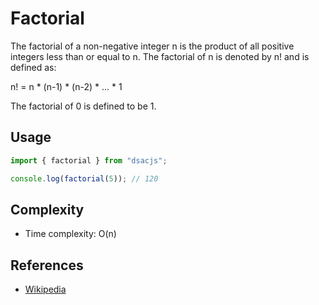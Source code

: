# Factorial

The factorial of a non-negative integer n is the product of all positive integers less than or equal to n. The factorial of n is denoted by n! and is defined as:

n! = n * (n-1) * (n-2) * ... * 1

The factorial of 0 is defined to be 1.

## Usage

```js
import { factorial } from "dsacjs";

console.log(factorial(5)); // 120
```

## Complexity

- Time complexity: O(n)

## References

- [Wikipedia](https://en.wikipedia.org/wiki/Factorial)
